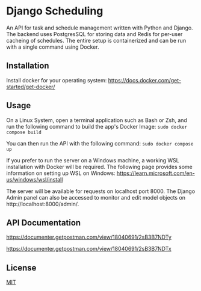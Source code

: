 # Django Scheduling

An API for task and schedule management written with Python and Django. The backend uses PostgresSQL for storing
data and Redis for per-user cacheing of schedules. The entire setup is containerized and can be run with a single
command using Docker.

## Installation

Install docker for your operating system:
https://docs.docker.com/get-started/get-docker/

## Usage

On a Linux System, open a terminal application such as Bash or Zsh, and run the following command to build the app's Docker Image:
```sudo docker compose build```

You can then run the API with the following command:
```sudo docker compose up```

If you prefer to run the server on a Windows machine, a working WSL installation with Docker will be required. The following page provides some information on setting up WSL on Windows: https://learn.microsoft.com/en-us/windows/wsl/install 

The server will be available for requests on localhost port 8000. The Django Admin panel can also be
accessed to monitor and edit model objects on http://localhost:8000/admin/.

## API Documentation

https://documenter.getpostman.com/view/18040691/2sB3B7NDTy

https://documenter.getpostman.com/view/18040691/2sB3B7NDTx

## License

[MIT](https://choosealicense.com/licenses/mit/)
